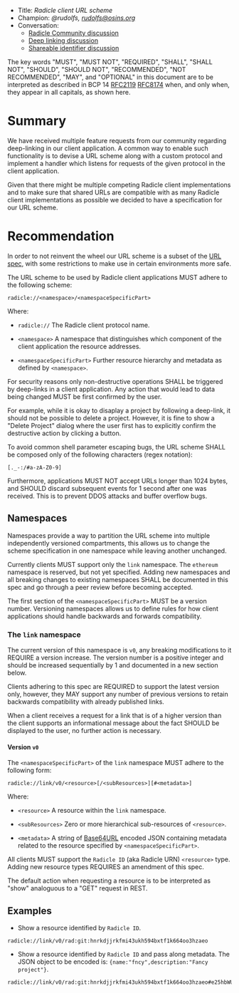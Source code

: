 * Title: *Radicle client URL scheme*
* Champion: *@rudolfs, rudolfs@osins.org*
* Conversation:
  * [Radicle Community discussion][community]
  * [Deep linking discussion][deeplink]
  * [Shareable identifier discussion][shareable]


The key words "MUST", "MUST NOT", "REQUIRED", "SHALL", "SHALL NOT", "SHOULD",
"SHOULD NOT", "RECOMMENDED", "NOT RECOMMENDED", "MAY", and "OPTIONAL" in this
document are to be interpreted as described in BCP 14 [RFC2119][rfc2119]
[RFC8174][rfc8174] when, and only when, they appear in all capitals, as shown
here.


# Summary

We have received multiple feature requests from our community regarding
deep-linking in our client application. A common way to enable such
functionality is to devise a URL scheme along with a custom protocol and
implement a handler which listens for requests of the given protocol in the
client application.

Given that there might be multiple competing Radicle client implementations and
to make sure that shared URLs are compatible with as many Radicle client
implementations as possible we decided to have a specification for our URL
scheme.


# Recommendation

In order to not reinvent the wheel our URL scheme is a subset of the
[URL spec][urlspec], with some restrictions to make use in certain
environments more safe.

The URL scheme to be used by Radicle client applications MUST adhere to the
following scheme:

    radicle://<namespace>/<namespaceSpecificPart>

Where:

- `radicle://`
  The Radicle client protocol name.

- `<namespace>`
  A namespace that distinguishes which component of the client
  application the resource addresses.

- `<namespaceSpecificPart>`
  Further resource hierarchy and metadata as defined by `<namespace>`.

For security reasons only non-destructive operations SHALL be triggered by
deep-links in a client application. Any action that would lead to data being
changed MUST be first confirmed by the user.

For example, while it is okay to disaplay a project by following a deep-link,
it should not be possible to delete a project. However, it is fine to show a
"Delete Project" dialog where the user first has to explicitly confirm the
destructive action by clicking a button.

To avoid common shell parameter escaping bugs, the URL scheme SHALL be composed
only of the following characters (regex notation):

    [._-:/#a-zA-Z0-9]

Furthermore, applications MUST NOT accept URLs longer than 1024 bytes, and
SHOULD discard subsequent events for 1 second after one was received. This is
to prevent DDOS attacks and buffer overflow bugs.


## Namespaces

Namespaces provide a way to partition the URL scheme into multiple
independently versioned compartments, this allows us to change the scheme
specification in one namespace while leaving another unchanged.

Currently clients MUST support only the `link` namespace. The `ethereum`
namespace is reserved, but not yet specified. Adding new namespaces and all
breaking changes to existing namespaces SHALL be documented in this spec and go
through a peer review before becoming accepted.

The first section of the `<namespaceSpecificPart>` MUST be a version number.
Versioning namespaces allows us to define rules for how client applications
should handle backwards and forwards compatibility.


### The `link` namespace

The current version of this namespace is `v0`, any breaking modifications to it
REQUIRE a version increase. The version number is a positive integer and should
be increased sequentially by 1 and documented in a new section below.

Clients adhering to this spec are REQUIRED to support the latest version only,
however, they MAY support any number of previous versions to retain backwards
compatibility with already published links.

When a client receives a request for a link that is of a  higher version than
the client supports an informational message about the fact SHOULD be displayed
to the user, no further action is necessary.


#### Version `v0`

The `<namespaceSpecificPart>` of the `link` namespace MUST adhere to the
following form:

    radicle://link/v0/<resource>[/<subResources>][#<metadata>]

Where:

- `<resource>`
  A resource within the `link` namespace.

- `<subResources>`
  Zero or more hierarchical sub-resources of `<resource>`.

- `<metadata>`
  A string of [Base64URL][rfc4648] encoded JSON containing metadata related to
  the resource specified by `<namespaceSpecificPart>`.

All clients MUST support the `Radicle ID` (aka Radicle URN) `<resource>` type.
Adding new resource types REQUIRES an amendment of this spec.

The default action when requesting a resource is to be interpreted as "show"
analoguous to a "GET" request in REST.


## Examples

- Show a resource identified by `Radicle ID`.

```
radicle://link/v0/rad:git:hnrkdjjrkfmi43ukh594bxtf1k664oo3hzaeo
```

- Show a resource identified by `Radicle ID` and pass along metadata. The JSON
  object to be encoded is: `{name:"fncy",description:"Fancy project"}`.

```
radicle://link/v0/rad:git:hnrkdjjrkfmi43ukh594bxtf1k664oo3hzaeo#e25hbWU6ImZuY3kiLGRlc2NyaXB0aW9uOiJGYW5jeSBwcm9qZWN0In0
```


[community]: https://radicle.community/t/opening-upstream-via-links-on-the-web/1856
[deeplink]: https://github.com/radicle-dev/radicle-upstream/issues/1512
[rfc2119]: https://tools.ietf.org/html/rfc2119
[rfc4648]: https://tools.ietf.org/html/rfc4648#section-5
[rfc8174]: https://tools.ietf.org/html/rfc8174
[shareable]: https://github.com/radicle-dev/radicle-upstream/issues/840
[urlspec]: https://url.spec.whatwg.org
